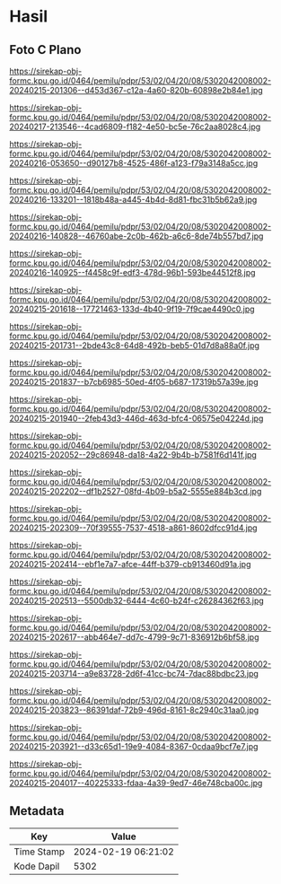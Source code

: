 # Hasil

## Foto C Plano

https://sirekap-obj-formc.kpu.go.id/0464/pemilu/pdpr/53/02/04/20/08/5302042008002-20240215-201306--d453d367-c12a-4a60-820b-60898e2b84e1.jpg

https://sirekap-obj-formc.kpu.go.id/0464/pemilu/pdpr/53/02/04/20/08/5302042008002-20240217-213546--4cad6809-f182-4e50-bc5e-76c2aa8028c4.jpg

https://sirekap-obj-formc.kpu.go.id/0464/pemilu/pdpr/53/02/04/20/08/5302042008002-20240216-053650--d90127b8-4525-486f-a123-f79a3148a5cc.jpg

https://sirekap-obj-formc.kpu.go.id/0464/pemilu/pdpr/53/02/04/20/08/5302042008002-20240216-133201--1818b48a-a445-4b4d-8d81-fbc31b5b62a9.jpg

https://sirekap-obj-formc.kpu.go.id/0464/pemilu/pdpr/53/02/04/20/08/5302042008002-20240216-140828--46760abe-2c0b-462b-a6c6-8de74b557bd7.jpg

https://sirekap-obj-formc.kpu.go.id/0464/pemilu/pdpr/53/02/04/20/08/5302042008002-20240216-140925--f4458c9f-edf3-478d-96b1-593be44512f8.jpg

https://sirekap-obj-formc.kpu.go.id/0464/pemilu/pdpr/53/02/04/20/08/5302042008002-20240215-201618--17721463-133d-4b40-9f19-7f9cae4490c0.jpg

https://sirekap-obj-formc.kpu.go.id/0464/pemilu/pdpr/53/02/04/20/08/5302042008002-20240215-201731--2bde43c8-64d8-492b-beb5-01d7d8a88a0f.jpg

https://sirekap-obj-formc.kpu.go.id/0464/pemilu/pdpr/53/02/04/20/08/5302042008002-20240215-201837--b7cb6985-50ed-4f05-b687-17319b57a39e.jpg

https://sirekap-obj-formc.kpu.go.id/0464/pemilu/pdpr/53/02/04/20/08/5302042008002-20240215-201940--2feb43d3-446d-463d-bfc4-06575e04224d.jpg

https://sirekap-obj-formc.kpu.go.id/0464/pemilu/pdpr/53/02/04/20/08/5302042008002-20240215-202052--29c86948-da18-4a22-9b4b-b7581f6d141f.jpg

https://sirekap-obj-formc.kpu.go.id/0464/pemilu/pdpr/53/02/04/20/08/5302042008002-20240215-202202--df1b2527-08fd-4b09-b5a2-5555e884b3cd.jpg

https://sirekap-obj-formc.kpu.go.id/0464/pemilu/pdpr/53/02/04/20/08/5302042008002-20240215-202309--70f39555-7537-4518-a861-8602dfcc91d4.jpg

https://sirekap-obj-formc.kpu.go.id/0464/pemilu/pdpr/53/02/04/20/08/5302042008002-20240215-202414--ebf1e7a7-afce-44ff-b379-cb913460d91a.jpg

https://sirekap-obj-formc.kpu.go.id/0464/pemilu/pdpr/53/02/04/20/08/5302042008002-20240215-202513--5500db32-6444-4c60-b24f-c26284362f63.jpg

https://sirekap-obj-formc.kpu.go.id/0464/pemilu/pdpr/53/02/04/20/08/5302042008002-20240215-202617--abb464e7-dd7c-4799-9c71-836912b6bf58.jpg

https://sirekap-obj-formc.kpu.go.id/0464/pemilu/pdpr/53/02/04/20/08/5302042008002-20240215-203714--a9e83728-2d6f-41cc-bc74-7dac88bdbc23.jpg

https://sirekap-obj-formc.kpu.go.id/0464/pemilu/pdpr/53/02/04/20/08/5302042008002-20240215-203823--86391daf-72b9-496d-8161-8c2940c31aa0.jpg

https://sirekap-obj-formc.kpu.go.id/0464/pemilu/pdpr/53/02/04/20/08/5302042008002-20240215-203921--d33c65d1-19e9-4084-8367-0cdaa9bcf7e7.jpg

https://sirekap-obj-formc.kpu.go.id/0464/pemilu/pdpr/53/02/04/20/08/5302042008002-20240215-204017--40225333-fdaa-4a39-9ed7-46e748cba00c.jpg


## Metadata

| Key        | Value               |
| ---------- | ------------------- |
| Time Stamp | 2024-02-19 06:21:02 |
| Kode Dapil | 5302                |



